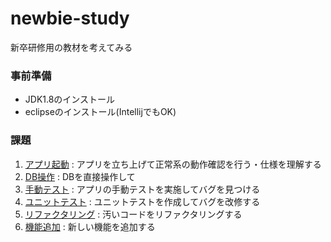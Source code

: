 # newbie-study
新卒研修用の教材を考えてみる

### 事前準備

* JDK1.8のインストール
* eclipseのインストール(IntellijでもOK)


### 課題

1. [アプリ起動](issue/issue1.md) : アプリを立ち上げて正常系の動作確認を行う・仕様を理解する
1. [DB操作]() : DBを直接操作して
1. [手動テスト]() : アプリの手動テストを実施してバグを見つける
1. [ユニットテスト]() : ユニットテストを作成してバグを改修する
1. [リファクタリング]() : 汚いコードをリファクタリングする
1. [機能追加]() : 新しい機能を追加する
